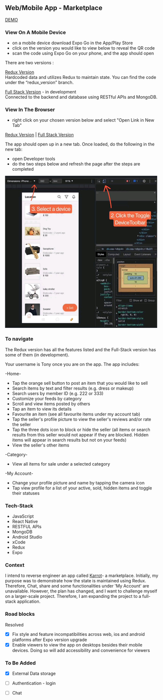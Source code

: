 ## Web/Mobile App - Marketplace

[DEMO](https://drive.google.com/file/d/13r3OjZL79GkNJdT6bAutL0Z8CqEVVwmH/view?usp=sharing)

### View On A Mobile Device

- on a mobile device download Expo Go in the App/Play Store
- click on the version you would like to view below to reveal the QR code
- scan the code using Expo Go on your phone, and the app should open

There are two versions :

[Redux Version](https://expo.dev/@peanutz/karrot)  
Hardcoded data and utilizes Redux to maintain state. You can find the code under the “redux_version” branch.

[Full Stack Version](https://expo.dev/@peanutz/marketplace) - in development  
Connected to the backend and database using RESTful APIs and MongoDB.

### View In The Browser

- right click on your chosen version below and select "Open Link in New Tab"

[Redux Version](https://peanutz-emarketplace.herokuapp.com/) | [Full Stack Version](https://marketplace-ipcn.onrender.com/)

The app should open up in a new tab. Once loaded, do the following in the new tab:

- open Developer tools
- do the two steps below and refresh the page after the steps are completed

<img src="client/assets/readme-instruction.jpg" width="500" height="500">

### To navigate

The Redux version has all the features listed and the Full-Stack version has some of them (in development).

Your username is Tony once you are on the app. The app includes:

-Home-

- Tap the orange sell button to post an item that you would like to sell
- Search items by text and filter results (e.g. dress or makeup)
- Search users by member ID (e.g. 222 or 333)
- Customize your feeds by category
- Scroll and view items posted by others
- Tap an item to view its details
- Favourite an item (see all favourite items under my account tab)
- Tap the seller's profile picture to view the seller's reviews and/or rate the seller
- Tap the three dots icon to block or hide the seller (all items or search results from this seller would not appear if they are blocked. Hidden items will appear in search results but not on your feeds)
- View the seller's other items

-Category-

- View all items for sale under a selected category

-My Account-

- Change your profile picture and name by tapping the camera icon
- Tap view profile for a list of your active, sold, hidden items and toggle their statuses

### Tech-Stack

- JavaScript
- React Native
- RESTFUL APIs
- MongoDB
- Android Studio
- xCode
- Redux
- Expo

### Context

I intend to reverse engineer an app called [Karrot](https://uk.karrotmarket.com/)- a marketplace. Initially, my purpose was to demonstrate how the state is maintained using Redux. Therefore, Chat, share and some functionalities under 'My Account' are unavailable. However, the plan has changed, and I want to challenge myself on a larger-scale project. Therefore, I am expanding the project to a full-stack application.

### Road blocks

Resolved

- [x] Fix style and feature incompatibilities across web, ios and android platforms after Expo version upgrade
- [x] Enable viewers to view the app on desktops besides their mobile devices. Doing so will add accessibility and convenience for viewers

### To Be Added

- [x] External Data storage

- [ ] Authentication - login

- [ ] Chat
